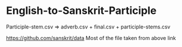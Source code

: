 # English-to-Sanskrit-Participle
Participle-stem.csv  => adverb.csv + final.csv + participle-stems.csv


https://github.com/sanskrit/data
Most of the file taken from above link
